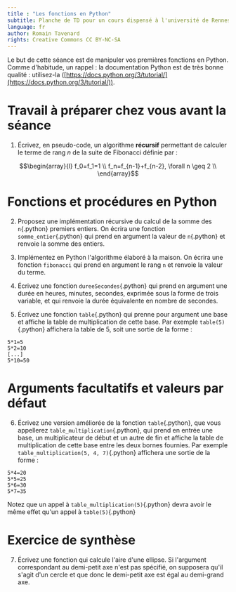 ```yaml
---
title : "Les fonctions en Python"
subtitle: Planche de TD pour un cours dispensé à l'université de Rennes 2
language: fr
author: Romain Tavenard
rights: Creative Commons CC BY-NC-SA
---
```


Le but de cette séance est de manipuler vos premières fonctions en Python.
Comme d'habitude, un rappel : la documentation Python est de très bonne qualité : utilisez-la ([https://docs.python.org/3/tutorial/](https://docs.python.org/3/tutorial/)).

# Travail à préparer chez vous avant la séance

1. Écrivez, en pseudo-code, un algorithme **récursif** permettant de calculer le terme de rang $n$ de la suite de Fibonacci définie par :

$$\begin{array}{l}
f_0=f_1=1 \\
f_n=f_{n-1}+f_{n-2}, \forall n \geq 2 \\
\end{array}$$


# Fonctions et procédures en Python

2. Proposez une implémentation récursive du calcul de la somme des `n`{.python} premiers entiers. On écrira une fonction `somme_entier`{.python} qui prend en argument la valeur de `n`{.python} et renvoie la somme des entiers.

3. Implémentez en Python l'algorithme élaboré à la maison. On écrira une fonction `fibonacci` qui prend en argument le rang `n` et renvoie la valeur du terme.

4. Écrivez une fonction `dureeSecondes`{.python} qui prend en argument une durée en heures, minutes, secondes, exprimée sous la forme de trois variable, et qui renvoie la durée équivalente en nombre de secondes.

5. Écrivez une fonction `table`{.python} qui prenne pour argument une base et affiche la table de multiplication de cette base. Par exemple `table(5)`{.python} affichera la table de 5, soit une sortie de la forme :
```
5*1=5
5*2=10
[...]
5*10=50
```


# Arguments facultatifs et valeurs par défaut

6. Écrivez une version améliorée de la fonction `table`{.python}, que vous appellerez `table_multiplication`{.python}, qui prend en entrée une base, un multiplicateur de début et un autre de fin et affiche la table de multiplication de cette base entre les deux bornes fournies.
Par exemple `table_multiplication(5, 4, 7)`{.python} affichera une sortie de la forme :
```
5*4=20
5*5=25
5*6=30
5*7=35
```

Notez que un appel à `table_multiplication(5)`{.python} devra avoir le même effet qu'un appel à `table(5)`{.python}

# Exercice de synthèse

7. Écrivez une fonction qui calcule l'aire d'une ellipse.
Si l'argument correspondant au demi-petit axe n'est pas spécifié, on supposera qu'il s'agit d'un cercle et que donc le demi-petit axe est égal au demi-grand axe.
